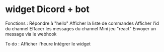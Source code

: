 # widget Dicord + bot
Fonctions :
Répondre à "hello"
Afficher la liste de commandes
Afficher l'id du channel
Effacer les messages du channel
Mini jeu "react"
Envoyer un message via le webhook

To do :
Afficher l'heure
Intégrer le widget

